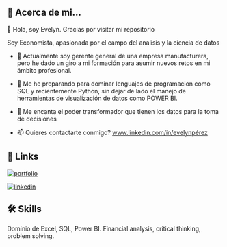 

## 🚀 Acerca de mi...
👋 Hola, soy Evelyn. Gracias por visitar mi repositorio 

Soy Economista, apasionada por el campo del analisis y la ciencia de datos

- 👀 Actualmente soy gerente general de una empresa manufacturera, pero he dado un giro a mi formación para asumir nuevos retos en mi ámbito profesional. 

- 🌱 Me he preparando para dominar lenguajes de programacion como SQL y recientemente Python, sin dejar de lado el manejo de herramientas de visualización de datos como POWER BI. 

- 💞️ Me encanta el poder transformador que tienen los datos para la toma de decisiones 

- 📫 Quieres contactarte conmigo? www.linkedin.com/in/evelynpérez


## 🔗 Links
[![portfolio](https://img.shields.io/badge/my_portfolio-000?style=for-the-badge&logo=ko-fi&logoColor=white)](https://github.com/evelynpl13)

[![linkedin](https://img.shields.io/badge/linkedin-0A66C2?style=for-the-badge&logo=linkedin&logoColor=white)](https://www.linkedin.com/in/evelynpérez)



## 🛠 Skills
Dominio de Excel, SQL, Power BI. Financial analysis, critical thinking, problem solving. 
